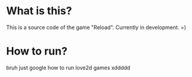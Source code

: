 # What is this?

This is a source code of the game "Reload". Currently in development. =)

# How to run?

bruh just google how to run love2d games xddddd
